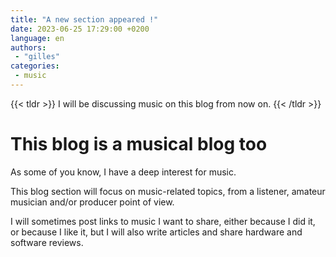 ```yaml
---
title: "A new section appeared !"
date: 2023-06-25 17:29:00 +0200
language: en
authors:
 - "gilles"
categories:
 - music
---
```


{{< tldr >}}
I will be discussing music on this blog from now on.
{{< /tldr >}}

# This blog is a musical blog too

As some of you know,
I have a deep interest for music.

This blog section will focus on music-related topics,
from a listener, amateur musician and/or producer point of view.

I will sometimes post links to music I want to share,
either because I did it,
or because I like it,
but I will also write articles and share hardware and software reviews.
